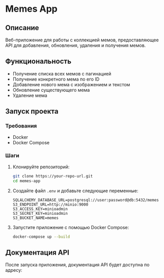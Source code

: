 # Memes App

## Описание

Веб-приложение для работы с коллекцией мемов, предоставляющее API для добавления, обновления, удаления и получения мемов.

## Функциональность

- Получение списка всех мемов с пагинацией
- Получение конкретного мема по его ID
- Добавление нового мема с изображением и текстом
- Обновление существующего мема
- Удаление мема

## Запуск проекта

### Требования

- Docker
- Docker Compose

### Шаги

1. Клонируйте репозиторий:

    ```sh
    git clone https://your-repo-url.git
    cd memes-app
    ```

2. Создайте файл `.env` и добавьте следующие переменные:

    ```env
    SQLALCHEMY_DATABASE_URL=postgresql://user:password@db:5432/memes
    S3_ENDPOINT_URL=http://minio:9000
    S3_ACCESS_KEY=minioadmin
    S3_SECRET_KEY=minioadmin
    S3_BUCKET_NAME=memes
    ```

3. Запустите приложение с помощью Docker Compose:

    ```sh
    docker-compose up --build
    ```

## Документация API

После запуска приложения, документация API будет доступна по адресу:

